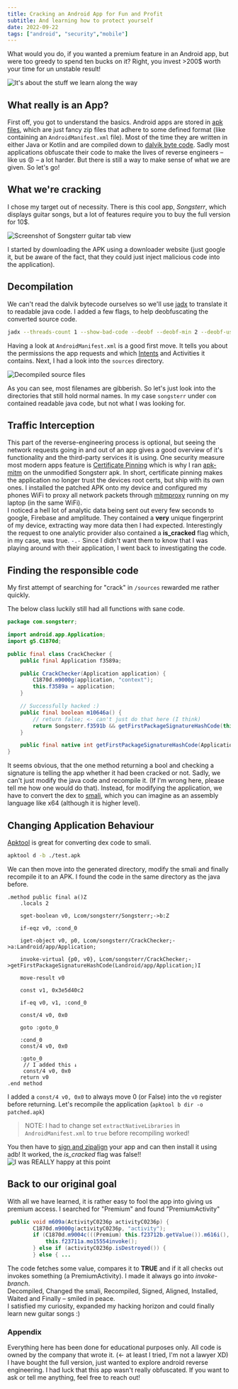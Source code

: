 ```yaml
---
title: Cracking an Android App for Fun and Profit
subtitle: And learning how to protect yourself
date: 2022-09-22
tags: ["android", "security","mobile"]
---
```



What would you do, if you wanted a premium feature in an Android app, but were too greedy to spend ten bucks on it? Right, you invest >200$ worth your time for un unstable result! 

![It's about the stuff we learn along the way ](https://media.giphy.com/media/wMvESGxZ0Cqd2/giphy.gif)   


## What really is an App?
First off, you got to understand the basics. Android apps are stored in [apk files](https://en.wikipedia.org/wiki/Apk_(file_format)), which are just fancy zip files that adhere to some defined format (like containing an `AndroidManifest.xml` file). Most of the time they are written in either Java or Kotlin and are compiled down to [dalvik byte code](https://source.android.com/docs/core/runtime/dalvik-bytecode). Sadly most applications obfuscate their code to make the lives of reverse engineers – like us 😡 – a lot harder. But there is still a way to make sense of what we are given. So let's go!

## What we're cracking
I chose my target out of necessity. There is this cool app, *Songsterr*, which displays guitar songs, but a lot of features require you to buy the full version for 10$.   

 ![Screenshot of Songsterr guitar tab view](/2023-09-01-android-hacking-songsterrMainView.png)

I started by downloading the APK using a downloader website (just google it, but be aware of the fact, that they could just inject malicious code into the application). 

## Decompilation
We can't read the dalvik bytecode ourselves so we'll use [jadx](https://github.com/skylot/jadx) to translate it to readable java code. I added a few flags, to help deobfuscating the converted source code.    
 ```bash
jadx --threads-count 1 --show-bad-code --deobf --deobf-min 2 --deobf-use-sourcename --deobf-parse-kotlin-metadata target.apk
```    
Having a look at `AndroidManifest.xml` is a good first move. It tells you about the permissions the app requests and which [Intents](https://developer.android.com/guide/components/intents-filters) and Activities it contains. Next, I had a look into the `sources` directory.

![Decompiled source files](/2023-09-01-android-hacking-decompiledSourceFiles.png)

As you can see, most filenames are gibberish. So let's just look into the directories that still hold normal names. In my case `songsterr` under `com` contained readable java code, but not what I was looking for.

## Traffic Interception   
This part of the reverse-engineering process is optional, but seeing the network requests going in and out of an app gives a good overview of it's functionality and the third-party services it is using.
 One security measure most modern apps feature is [Certificate Pinning](https://security.stackexchange.com/questions/29988/what-is-certificate-pinning) which is why I ran [apk-mitm](https://github.com/shroudedcode/apk-mitm) on the unmodified Songsterr apk.
 In short, certificate pinning makes the application no longer trust the devices root certs, but ship with its own ones. I installed the patched APK onto my device and configured my phones WiFi to proxy all network packets through [mitmproxy](https://mitmproxy.org/) running on my laptop (in the same WiFi).  
I noticed a hell lot of analytic data being sent out every few seconds to google, Firebase and amplitude. They contained a **very** unique fingerprint of my device, extracting way more data then I had expected. Interestingly the request to one analytic provider also contained a **is_cracked** flag which, in my case, was true. `-.-` Since I didn't want them to know that I was playing around with their application, I went back to investigating the code.    

## Finding the responsible code    
My first attempt of searching for "crack" in `/sources` rewarded me rather quickly.

The below class luckily still had all functions with sane code.
```java
package com.songsterr;

import android.app.Application;
import g5.C1870d;

public final class CrackChecker {
    public final Application f3589a;

    public CrackChecker(Application application) {
        C1870d.m9000g(application, "context");
        this.f3589a = application;
    }

    // Successfully hacked :)
    public final boolean m10646a() {
        // return false; <- can't just do that here (I think)
        return Songsterr.f3591b && getFirstPackageSignatureHashCode(this.f3589a) != 1046298818;
    }

    public final native int getFirstPackageSignatureHashCode(Application application);
}
```
It seems obvious, that the one method returning a bool and checking a signature is telling the app whether it had been cracked or not. Sadly, we can't just modify the java code and recompile it. (If I'm wrong here, please tell me how one would do that). Instead, for modifying the application, we have to convert the dex to [smali](https://stackoverflow.com/questions/30837450/what-is-smali-code-android), which you can imagine as an assembly language like x64 (although it is higher level).

## Changing Application Behaviour
[Apktool](https://ibotpeaches.github.io/Apktool/) is great for converting dex code to smali. 
```bash
apktool d -b ./test.apk
```
 We can then move into the generated directory, modify the smali and finally recompile it to an APK. I found the code in the same directory as the java before.   
```smali
.method public final a()Z
    .locals 2

    sget-boolean v0, Lcom/songsterr/Songsterr;->b:Z

    if-eqz v0, :cond_0

    iget-object v0, p0, Lcom/songsterr/CrackChecker;->a:Landroid/app/Application;

    invoke-virtual {p0, v0}, Lcom/songsterr/CrackChecker;->getFirstPackageSignatureHashCode(Landroid/app/Application;)I

    move-result v0

    const v1, 0x3e5d40c2

    if-eq v0, v1, :cond_0

    const/4 v0, 0x0

    goto :goto_0

    :cond_0
    const/4 v0, 0x0

    :goto_0
	 // I added this ↓
	 const/4 v0, 0x0
    return v0
.end method
```
I added a `const/4 v0, 0x0` to always move 0 (or False) into the `v0` register before returning. Let's recompile the application (`apktool b dir -o patched.apk`)   
> NOTE:  I had to change set `extractNativeLibraries` in `AndroidManifest.xml` to `true` before recompiling worked!   

You then have to [sign and zipalign](https://stackoverflow.com/questions/10930331/how-to-sign-an-already-compiled-apk) your app and can then install it using adb! It worked, the *is_cracked* flag was false!!
![I was REALLY happy at this point](https://media.giphy.com/media/o75ajIFH0QnQC3nCeD/giphy.gif)

## Back to our original goal
With all we have learned, it is rather easy to fool the app into giving us premium access. I searched for "Premium" and found "PremiumActivity"
```java
 public void m609a(ActivityC0236p activityC0236p) {
        C1870d.m9000g(activityC0236p, "activity");
        if (C1870d.m9004c(((Premium) this.f23712b.getValue()).m616i(), Boolean.TRUE)) {
            this.f23711a.mo15554invoke();
        } else if (activityC0236p.isDestroyed()) {
        } else { ...
```
The code fetches some value, compares it to **TRUE** and if it all checks out invokes something (a PremiumActivity). I made it always go into *invoke-branch*.    
Decompiled, Changed the smali, Recompiled, Signed, Aligned, Installed, Waited and Finally – smiled in peace.   
 I satisfied my curiosity, expanded my hacking horizon and could finally learn new guitar songs :)

 
### Appendix
Everything here has been done for educational purposes only. All code is owned by the company that wrote it. (← at least I tried, I'm not a lawyer XD)  I have bought the full version, just wanted to explore android reverse engineering. I had luck that this app wasn't really obfuscated. If you want to ask or tell me anything, feel free to reach out!
